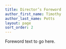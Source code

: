 ```yaml
---
title: Director’s Foreword
author_first_name: Timothy
author_last_name: Potts
layout: page
sort_order: 2
---
```

Foreword text to go here.

